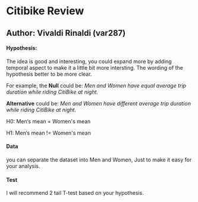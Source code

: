 # Citibike Review
## Author: Vivaldi Rinaldi (var287)


#### Hypothesis: 
The idea is good and interesting, you could expand more by adding temporal aspect to make it a little bit more intersting. The wording of the hypothesis better to be more clear. 

For example, the **Null** could be: *Men and Women have equal average trip duration while riding CitiBike at night.*

**Alternative** could be: *Men and Women have different average trip duration while riding CitiBike at night.*

H0: Men‘s mean = Women's mean 

H1: Men‘s mean != Women's mean

#### Data
you can separate the dataset into Men and Women, Just to make it easy for your analysis.

#### Test
I will recommend 2 tail T-test based on your hypothesis.
